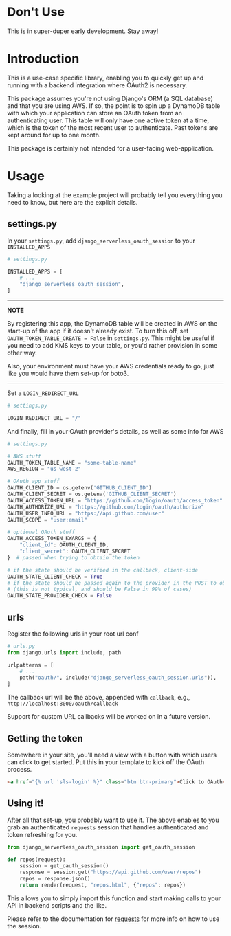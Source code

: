 # Don't Use

This is in super-duper early development. Stay away!

# Introduction

This is a use-case specific library, enabling you to quickly get up and running with a backend integration where OAuth2 is necessary.

This package assumes you're not using Django's ORM (a SQL database) and that you are using AWS. If so, the point is to spin up
a DynamoDB table with which your application can store an OAuth token from an authenticating user. This table will only have
one active token at a time, which is the token of the most recent user to authenticate. Past tokens are kept around for up to
one month.

This package is certainly not intended for a user-facing web-application.

# Usage

Taking a looking at the example project will probably tell you everything you need to know, but here are the explicit details.

## settings.py

In your `settings.py`, add `django_serverless_oauth_session` to your `INSTALLED_APPS`

```python
# settings.py

INSTALLED_APPS = [
    # ...
    "django_serverless_oauth_session",
]
```

---

**NOTE**

By registering this app, the DynamoDB table will be created in AWS on the start-up of the app if it doesn't already exist.
To turn this off, set `OAUTH_TOKEN_TABLE_CREATE = False` in `settings.py`. This might be useful if you need to add KMS keys
to your table, or you'd rather provision in some other way.

Also, your environment must have your AWS credentials ready to go, just like you would have them set-up for boto3.

---

Set a `LOGIN_REDIRECT_URL`

```python
# settings.py

LOGIN_REDIRECT_URL = "/"
```

And finally, fill in your OAuth provider's details, as well as some info for AWS

```python
# settings.py

# AWS stuff
OAUTH_TOKEN_TABLE_NAME = "some-table-name"
AWS_REGION = "us-west-2"

# OAuth app stuff
OAUTH_CLIENT_ID = os.getenv('GITHUB_CLIENT_ID')
OAUTH_CLIENT_SECRET = os.getenv('GITHUB_CLIENT_SECRET')
OAUTH_ACCESS_TOKEN_URL = "https://github.com/login/oauth/access_token"
OAUTH_AUTHORIZE_URL = "https://github.com/login/oauth/authorize"
OAUTH_USER_INFO_URL = "https://api.github.com/user"
OAUTH_SCOPE = "user:email"

# optional OAuth stuff
OAUTH_ACCESS_TOKEN_KWARGS = {
    "client_id": OAUTH_CLIENT_ID,
    "client_secret": OAUTH_CLIENT_SECRET
}  # passed when trying to obtain the token

# if the state should be verified in the callback, client-side
OAUTH_STATE_CLIENT_CHECK = True
# if the state should be passed again to the provider in the POST to obtain the token
# (this is not typical, and should be False in 99% of cases)
OAUTH_STATE_PROVIDER_CHECK = False
```

## urls

Register the following urls in your root url conf

```python
# urls.py
from django.urls import include, path

urlpatterns = [
    # ...
    path("oauth/", include("django_serverless_oauth_session.urls")),
]
```

The callback url will be the above, appended with `callback`, e.g., `http://localhost:8000/oauth/callback`

Support for custom URL callbacks will be worked on in a future version.

## Getting the token

Somewhere in your site, you'll need a view with a button with which users can click to get started. Put
this in your template to kick off the OAuth process.

```html
<a href="{% url 'sls-login' %}" class="btn btn-primary">Click to OAuth</a>
```

## Using it!

After all that set-up, you probably want to use it. The above enables to you grab an authenticated `requests` session
that handles authenticated and token refreshing for you.

```python
from django_serverless_oauth_session import get_oauth_session

def repos(request):
    session = get_oauth_session()
    response = session.get("https://api.github.com/user/repos")
    repos = response.json()
    return render(request, "repos.html", {"repos": repos})
```

This allows you to simply import this function and start making calls to your API in backend scripts and the like.

Please refer to the documentation for [requests](https://docs.python-requests.org/en/master/) for more info on how to use
the session.
